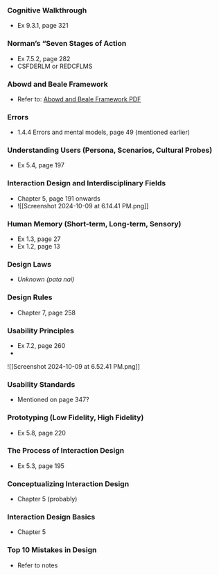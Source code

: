 ### Cognitive Walkthrough 
- Ex 9.3.1, page 321

### Norman’s “Seven Stages of Action
- Ex 7.5.2, page 282
- CSFDERLM or REDCFLMS

### Abowd and Beale Framework
- Refer to: [Abowd and Beale Framework PDF](https://www.hcibook.com/hcibook/downloads/pdf/slides.3.pdf)

### Errors
- 1.4.4 Errors and mental models, page 49 (mentioned earlier)

### Understanding Users (Persona, Scenarios, Cultural Probes)
- Ex 5.4, page 197

### Interaction Design and Interdisciplinary Fields
- Chapter 5, page 191 onwards
- ![[Screenshot 2024-10-09 at 6.14.41 PM.png]]

### Human Memory (Short-term, Long-term, Sensory)
- Ex 1.3, page 27
- Ex 1.2, page 13

### Design Laws
- _Unknown (pata nai)_

### Design Rules
- Chapter 7, page 258

### Usability Principles
- Ex 7.2, page 260
- 
![[Screenshot 2024-10-09 at 6.52.41 PM.png]]
### Usability Standards
- Mentioned on page 347?

### Prototyping (Low Fidelity, High Fidelity)
- Ex 5.8, page 220

### The Process of Interaction Design
- Ex 5.3, page 195

### Conceptualizing Interaction Design
- Chapter 5 (probably)

### Interaction Design Basics
- Chapter 5

### Top 10 Mistakes in Design
- Refer to notes
